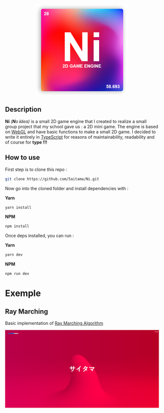 <p align="center">
  <img width="300" src="./img/logo.png">
</p>

## Description
**Ni** *(**N**o **i**dea)* is a small 2D game engine that I created to realize a small group project that my school gave us : a 2D mini game. The engine is based on [WebGL](https://developer.mozilla.org/fr/docs/Web/API/WebGL_API) and have basic functions to make a small 2D game. I decided to write it entirely in [TypeScript](https://www.typescriptlang.org/) for reasons of maintainability, readability and of course for **type !!!**

## How to use
First step is to clone this repo :

```bash
git clone https://github.com/5aitama/Ni.git
```
Now go into the cloned folder and install dependencies with :

**Yarn**
```bash
yarn install
```

**NPM**
```bash
npm install
```

Once deps installed, you can run :

**Yarn**
```bash
yarn dev
```

**NPM**
```bash
npm run dev
```

# Exemple

## Ray Marching
Basic implementation of [Ray Marching Algorithm](http://jamie-wong.com/2016/07/15/ray-marching-signed-distance-functions/)

![](./img/screenshot0.png)